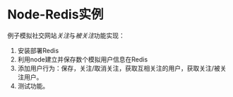 # Node-Redis实例

例子模拟社交网站*关注*与*被关注*功能实现：

1. 安装部署Redis
2. 利用node建立并保存数个模拟用户信息在Redis
3. 添加用户行为：保存，关注/取消关注，获取互相关注的用户，获取关注/被关注用户。
4. 测试功能。